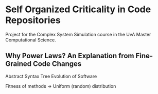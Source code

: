 # Self Organized Criticality in Code Repositories
Project for the Complex System Simulation course in the UvA Master Computational Science.

## Why Power Laws? An Explanation from Fine-Grained Code Changes
Abstract Syntax Tree 
Evolution of Software

Fitness of methods -> Uniform (random) distribution
